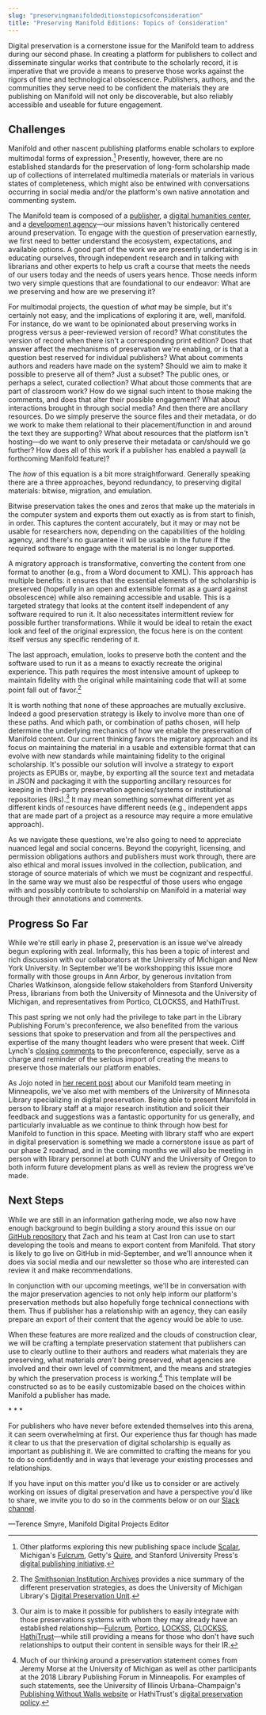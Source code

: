 ```yaml
---
slug: "preservingmanifoldeditionstopicsofconsideration"
title: "Preserving Manifold Editions: Topics of Consideration"
---
```


Digital preservation is a cornerstone issue for the Manifold team to address during our second phase. In creating a platform for publishers to collect and disseminate singular works that contribute to the scholarly record, it is imperative that we provide a means to preserve those works against the rigors of time and technological obsolescence. Publishers, authors, and the communities they serve need to be confident the materials they are publishing on Manifold will not only be discoverable, but also reliably accessible and useable for future engagement.

<!--truncate-->

## Challenges

Manifold and other nascent publishing platforms enable scholars to explore multimodal forms of expression.[^1] Presently, however, there are no established standards for the preservation of long-form scholarship made up of collections of interrelated multimedia materials or materials in various states of completeness, which might also be entwined with conversations occurring in social media and/or the platform's own native annotation and commenting system.

The Manifold team is composed of a [publisher](https://www.upress.umn.edu/), a [digital humanities center](https://gcdsl.commons.gc.cuny.edu/), and a [development agency](http://castironcoding.com/)—our missions haven't historically centered around preservation. To engage with the question of preservation earnestly, we first need to better understand the ecosystem, expectations, and available options. A good part of the work we are presently undertaking is in educating ourselves, through independent research and in talking with librarians and other experts to help us craft a course that meets the needs of our users today and the needs of users years hence. Those needs inform two very simple questions that are foundational to our endeavor: What are we preserving and how are we preserving it?

For multimodal projects, the question of _what_ may be simple, but it's certainly not easy, and the implications of exploring it are, well, manifold. For instance, do we want to be opinionated about preserving works in progress versus a peer-reviewed version of record? What constitutes the version of record when there isn't a corresponding print edition? Does that answer affect the mechanisms of preservation we're enabling, or is that a question best reserved for individual publishers? What about comments authors and readers have made on the system? Should we aim to make it possible to preserve all of them? Just a subset? The public ones, or perhaps a select, curated collection? What about those comments that are part of classroom work? How do we signal such intent to those making the comments, and does that alter their possible engagement? What about interactions brought in through social media? And then there are ancillary resources. Do we simply preserve the source files and their metadata, or do we work to make them relational to their placement/function in and around the text they are supporting? What about resources that the platform isn't hosting—do we want to only preserve their metadata or can/should we go further? How does all of this work if a publisher has enabled a paywall (a forthcoming Manifold feature)? 

The _how_ of this equation is a bit more straightforward. Generally speaking there are a three approaches, beyond redundancy, to preserving digital materials: bitwise, migration, and emulation.

Bitwise preservation takes the ones and zeros that make up the materials in the computer system and exports them out exactly as is from start to finish, in order. This captures the content accurately, but it may or may not be usable for researchers now, depending on the capabilities of the holding agency, and there's no guarantee it will be usable in the future if the required software to engage with the material is no longer supported.

A migratory approach is transformative, converting the content from one format to another (e.g., from a Word document to XML). This approach has multiple benefits: it ensures that the essential elements of the scholarship is preserved (hopefully in an open and extensible format as a guard against obsolescence) while also remaining accessible and usable. This is a targeted strategy that looks at the content itself independent of any software required to run it. It also necessitates intermittent review for possible further transformations. While it would be ideal to retain the exact look and feel of the original expression, the focus here is on the content itself versus any specific rendering of it.

The last approach, emulation, looks to preserve both the content and the software used to run it as a means to exactly recreate the original experience. This path requires the most intensive amount of upkeep to maintain fidelity with the original while maintaining code that will at some point fall out of favor.[^2]

It is worth nothing that none of these approaches are mutually exclusive. Indeed a good preservation strategy is likely to involve more than one of these paths. And which path, or combination of paths chosen, will help determine the underlying mechanics of how we enable the preservation of Manifold content. Our current thinking favors the migratory approach and its focus on maintaining the material in a usable and extensible format that can evolve with new standards while maintaining fidelity to the original scholarship. It's possible our solution will involve a strategy to export projects as EPUBs or, maybe, by exporting all the source text and metadata in JSON and packaging it with the supporting ancillary resources for keeping in third-party preservation agencies/systems or institutional repositories (IRs).[^3] It may mean something somewhat different yet as different kinds of resources have different needs (e.g., independent apps that are made part of a project as a resource may require a more emulative approach).

As we navigate these questions, we're also going to need to appreciate nuanced legal and social concerns. Beyond the copyright, licensing, and permission obligations authors and publishers must work through, there are also ethical and moral issues involved in the collection, publication, and storage of source materials of which we must be cognizant and respectful. In the same way we must also be respectful of those users who engage with and possibly contribute to scholarship on Manifold in a material way through their annotations and comments.

## Progress So Far

 While we're still early in phase 2, preservation is an issue we've already begun exploring with zeal. Informally, this has been a topic of interest and rich discussion with our collaborators at the University of Michigan and New York University. In September we'll be workshopping this issue more formally with those groups in Ann Arbor, by generous invitation from Charles Watkinson, alongside fellow stakeholders from Stanford University Press, librarians from both the University of Minnesota and the University of Michigan, and representatives from Portico, CLOCKSS, and HathiTrust.
 
 This past spring we not only had the privilege to take part in the Library Publishing Forum's preconference, we also benefited from the various sessions that spoke to preservation and from all the perspectives and expertise of the many thought leaders who were present that week. Cliff Lynch's [closing comments](https://www.pscp.tv/LibPubCoalition/1BdxYRymRNYKX) to the preconference, especially, serve as a charge and reminder of the serious import of creating the means to preserve those materials our platform enables.
 
 As Jojo noted in [her recent post](http://blog.manifoldapp.org/2018/08/17/manifold-meeting-in-minnesota/) about our Manifold team meeting in Minneapolis, we've also met with members of the University of Minnesota Library specializing in digital preservation. Being able to present Manifold in person to library staff at a major research institution and solicit their feedback and suggestions was a fantastic opportunity for us generally, and particularly invaluable as we continue to think through how best for Manifold to function in this space. Meeting with library staff who are expert in digital preservation is something we made a cornerstone issue as part of our phase 2 roadmad, and in the coming months we will also be meeting in person with library personnel at both CUNY and the University of Oregon to both inform future development plans as well as review the progress we've made.

## Next Steps

 While we are still in an information gathering mode, we also now have enough background to begin building a story around this issue on our [GitHub repository](https://github.com/ManifoldScholar/manifold/) that Zach and his team at Cast Iron can use to start developing the tools and means to export content from Manifold. That story is likely to go live on GitHub in mid-September, and we'll announce when it does via social media and our newsletter so those who are interested can review it and make recommendations.
 
 In conjunction with our upcoming meetings, we'll be in conversation with the major preservation agencies to not only help inform our platform's preservation methods but also hopefully forge technical connections with them. Thus if publisher has a relationship with an agency, they can easily prepare an export of their content that the agency would be able to use.
 
 When these features are more realized and the clouds of construction clear, we will be crafting a template preservation statement that publishers can use to clearly outline to their authors and readers what materials they are preserving, what materials _aren't_ being preserved, what agencies are involved and their own level of commitment, and the means and strategies by which the preservation process is working.[^4] This template will be constructed so as to be easily customizable based on the choices within Manifold a publisher has made.

\* \* \*

 For publishers who have never before extended themselves into this arena, it can seem overwhelming at first. Our experience thus far though has made it clear to us that the preservation of digital scholarship is equally as important as publishing it. We are committed to crafting the means for you to do so confidently and in ways that leverage your existing processes and relationships.
 
 If you have input on this matter you'd like us to consider or are actively working on issues of digital preservation and have a perspective you'd like to share, we invite you to do so in the comments below or on our [Slack channel](https://manifold-slackin.herokuapp.com/).

 —Terence Smyre, Manifold Digital Projects Editor

[^1]: Other platforms exploring this new publishing space include [Scalar](https://scalar.me/anvc/), Michigan's [Fulcrum](https://www.fulcrum.org/), Getty's [Quire](https://www.getty.edu/publications/digital/platforms-tools.html), and Stanford University Press's [digital publishing initiative](https://www.sup.org/digital/).
[^2]: The [Smithsonian Institution Archives](https://siarchives.si.edu/what-we-do/digital-curation/preservation-strategies-born-digital-materials) provides a nice summary of the different preservation strategies, as does the University of Michigan Library's [Digital Preservation Unit](https://www.lib.umich.edu/preservation-and-conservation/digital-preservation-unit).
[^3]: Our aim is to make it possible for publishers to easily integrate with those preservations systems with whom they may already have an established relationship—[Fulcrum](https://www.fulcrum.org/), [Portico](https://www.portico.org/), [LOCKSS](https://www.lockss.org/), [CLOCKSS](https://www.clockss.org/clockss/Home), [HathiTrust](https://www.hathitrust.org/)—while still providing a means for those who don't have such relationships to output their content in sensible ways for their IR.
[^4]: Much of our thinking around a preservation statement comes from Jeremy Morse at the University of Michigan as well as other participants at the 2018 Library Publishing Forum in Minneapolis. For examples of such statements, see the University of Illinois Urbana–Champaign's [Publishing Without Walls website](https://publishingwithoutwalls.illinois.edu/preservation/) or HathiTrust's [digital preservation policy](https://www.hathitrust.org/preservation).